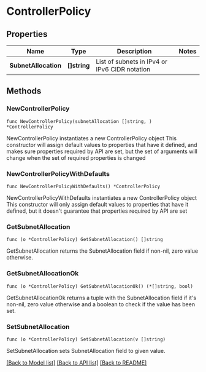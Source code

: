 # ControllerPolicy

## Properties

Name | Type | Description | Notes
------------ | ------------- | ------------- | -------------
**SubnetAllocation** | **[]string** | List of subnets in IPv4 or IPv6 CIDR notation | 

## Methods

### NewControllerPolicy

`func NewControllerPolicy(subnetAllocation []string, ) *ControllerPolicy`

NewControllerPolicy instantiates a new ControllerPolicy object
This constructor will assign default values to properties that have it defined,
and makes sure properties required by API are set, but the set of arguments
will change when the set of required properties is changed

### NewControllerPolicyWithDefaults

`func NewControllerPolicyWithDefaults() *ControllerPolicy`

NewControllerPolicyWithDefaults instantiates a new ControllerPolicy object
This constructor will only assign default values to properties that have it defined,
but it doesn't guarantee that properties required by API are set

### GetSubnetAllocation

`func (o *ControllerPolicy) GetSubnetAllocation() []string`

GetSubnetAllocation returns the SubnetAllocation field if non-nil, zero value otherwise.

### GetSubnetAllocationOk

`func (o *ControllerPolicy) GetSubnetAllocationOk() (*[]string, bool)`

GetSubnetAllocationOk returns a tuple with the SubnetAllocation field if it's non-nil, zero value otherwise
and a boolean to check if the value has been set.

### SetSubnetAllocation

`func (o *ControllerPolicy) SetSubnetAllocation(v []string)`

SetSubnetAllocation sets SubnetAllocation field to given value.



[[Back to Model list]](../README.md#documentation-for-models) [[Back to API list]](../README.md#documentation-for-api-endpoints) [[Back to README]](../README.md)


